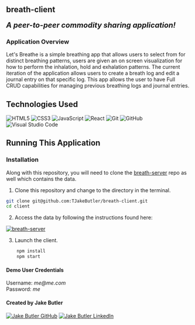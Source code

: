 ## breath-client

<b style="font-size: 20px;"><i>A peer-to-peer commodity sharing application!</i></b>

### Application Overview

Let's Breathe is a simple breathing app that allows users to select from for distinct breathing patterns, users are given an on screen visualization for how to perform the inhalation, hold and exhalation patterns. The current iteration of the application allows users to create a breath log and edit a journal entry on that specific log. This app allows the user to have Full CRUD capabilities for managing previous breathing logs and journal entries.

## Technologies Used
![HTML5](https://img.shields.io/badge/html5%20-%23E34F26.svg?&style=for-the-badge&logo=html5&logoColor=white) ![CSS3](https://img.shields.io/badge/css3%20-%231572B6.svg?&style=for-the-badge&logo=css3&logoColor=white) ![JavaScript](https://img.shields.io/badge/javascript%20-%23323330.svg?&style=for-the-badge&logo=javascript&logoColor=%23F7DF1E) ![React](https://img.shields.io/badge/react%20-%2320232a.svg?&style=for-the-badge&logo=react&logoColor=%2361DAFB) ![Git](https://img.shields.io/badge/git%20-%23F05033.svg?&style=for-the-badge&logo=git&logoColor=white) ![GitHub](https://img.shields.io/badge/github%20-%23121011.svg?&style=for-the-badge&logo=github&logoColor=white) ![Visual Studio Code](https://img.shields.io/badge/VSCode%20-%23007ACC.svg?&style=for-the-badge&logo=visual-studio-code&logoColor=white)

## Running This Application

### Installation
Along with this repository, you will need to clone the [breath-server](https://github.com/TJakeButler/breath-server) repo as well which contains the data.

1. Clone this repository and change to the directory in the terminal.

```sh
git clone git@github.com:TJakeButler/breath-client.git
cd client
```
2. Access the data by following the instructions found here:

<a href="https://github.com/TJakeButler/breath-server" target="_blank"><img src="https://img.shields.io/badge/server repo%20-%2375120e.svg?&style=for-the-badge&&logoColor=white" alt="breath-server" style="height: auto !important; width: auto !important;" /></a>

3. Launch the client.

```sh
    npm install
    npm start
```

#### Demo User Credentials

<p>
Username: <i>me@me.com</i>
<br>
Password: <i>me</i>

#### Created by Jake Butler

<a href="https://github.com/TJakeButler" target="_blank"><img src="https://img.shields.io/badge/github%20-%23121011.svg?&style=for-the-badge&logo=github&logoColor=white" alt="Jake Butler GitHub" style="height: auto !important;width: auto !important;" /></a> <a href="https://www.linkedin.com/in/jake-butler-web-dev/" target="_blank"><img src="https://img.shields.io/badge/linkedin%20-%230077B5.svg?&style=for-the-badge&logo=linkedin&logoColor=white" alt="Jake Butler LinkedIn" style="height: auto !important;width: auto !important;" /></a>
